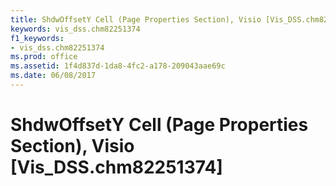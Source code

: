 ```yaml
---
title: ShdwOffsetY Cell (Page Properties Section), Visio [Vis_DSS.chm82251374]
keywords: vis_dss.chm82251374
f1_keywords:
- vis_dss.chm82251374
ms.prod: office
ms.assetid: 1f4d837d-1da8-4fc2-a178-209043aae69c
ms.date: 06/08/2017
---
```



# ShdwOffsetY Cell (Page Properties Section), Visio [Vis_DSS.chm82251374]

